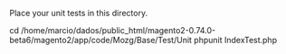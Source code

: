 Place your unit tests in this directory.

cd /home/marcio/dados/public_html/magento2-0.74.0-beta6/magento2/app/code/Mozg/Base/Test/Unit
phpunit IndexTest.php
